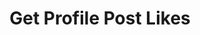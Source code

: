 ---
title: Get Profile Post Likes
excerpt: |-
  List of users who liked a profile post.

  Required scopes:
  + **read**
api:
  file: lolzteam-public-api-forum.json
  operationId: ProfilePosts.Likes
deprecated: false
hidden: false
metadata:
  title: ''
  description: ''
  robots: index
next:
  description: ''
---